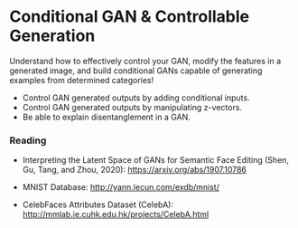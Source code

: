 # Conditional GAN & Controllable Generation

Understand how to effectively control your GAN, modify the features in a generated image, and build conditional GANs capable of generating examples from determined categories!

- Control GAN generated outputs by adding conditional inputs.
- Control GAN generated outputs by manipulating z-vectors.
- Be able to explain disentanglement in a GAN.


### Reading

* Interpreting the Latent Space of GANs for Semantic Face Editing (Shen, Gu, Tang, and Zhou, 2020): https://arxiv.org/abs/1907.10786


* MNIST Database: http://yann.lecun.com/exdb/mnist/

* CelebFaces Attributes Dataset (CelebA): http://mmlab.ie.cuhk.edu.hk/projects/CelebA.html

